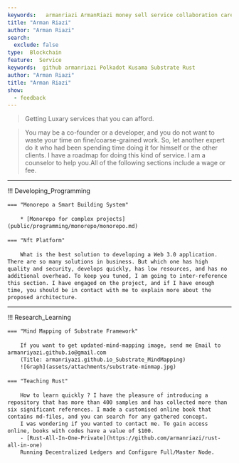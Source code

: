 ```yaml
---
keywords:   armanriazi ArmanRiazi money sell service collaboration career
title: "Arman Riazi"
author: "Arman Riazi"
search:
  exclude: false
type:  Blockchain
feature:  Service
keywords:  github armanriazi Polkadot Kusama Substrate Rust
author: "Arman Riazi"
title: "Arman Riazi"
show:
  - feedback
---
```


> Getting Luxary services that you can afford.

> You may be a co-founder or a developer, and you do not want to waste your time on fine/coarse-grained work. So, let another expert do it who had been spending time doing it for himself or the other clients. I have a roadmap for doing this kind of service. I am a counselor to help you.All of the following sections include a wage or fee.

---

!!! Developing_Programming

    === "Monorepo a Smart Building System"

        * [Monorepo for complex projects](public/programming/monorepo/monorepo.md)
    
    === "Nft Platform"

        What is the best solution to developing a Web 3.0 application. There are so many solutions in business. But which one has high quality and security, develops quickly, has low resources, and has no additional overhead. To keep you tuned, I am going to inter-reference this section. I have engaged on the project, and if I have enough time, you should be in contact with me to explain more about the proposed architecture.

---

!!! Research_Learning

    === "Mind Mapping of Substrate Framework"

        If you want to get updated-mind-mapping image, send me Email to armanriyazi.github.io@gmail.com 
        (Title: armanriyazi.github.io_Substrate_MindMapping)
        ![Graph](assets/attachments/substrate-minmap.jpg)
    
    === "Teaching Rust"

        How to learn quickly ? I have the pleasure of introducing a repository that has more than 400 samples and has collected more than six significant references. I made a customised online book that contains md-files, and you can search for any gathered concept.
        I was wondering if you wanted to contact me. To gain access online, books with codes have a value of $100.
        - [Rust-All-In-One-Private](https://github.com/armanriazi/rust-all-in-one)
        Running Decentralized Ledgers and Configure Full/Master Node. 